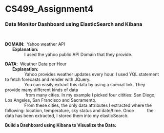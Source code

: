 # CS499_Assignment4

<h3>Data Monitor Dashboard using ElasticSearch and Kibana</h3><br>

<b>DOMAIN</b>: &nbsp;Yahoo weather API<br>
&nbsp;&nbsp;&nbsp;&nbsp;&nbsp;&nbsp;<b>Explanation:</b><br>
&nbsp;&nbsp;&nbsp;&nbsp;&nbsp;&nbsp;&nbsp;&nbsp;&nbsp;&nbsp;&nbsp;&nbsp;&nbsp;&nbsp;&nbsp;&nbsp;I used the yahoo public API Domain that they provide.<br>

<b>DATA</b>: &nbsp;Weather Data per Hour<br>
&nbsp;&nbsp;&nbsp;&nbsp;&nbsp;&nbsp;<b>Explanation:</b><br>
&nbsp;&nbsp;&nbsp;&nbsp;&nbsp;&nbsp;&nbsp;&nbsp;&nbsp;&nbsp;&nbsp;&nbsp;&nbsp;&nbsp;&nbsp;&nbsp;Yahoo provides weather updates every hour. I used YQL statement to fetch forecasts and render with JQuery.<br>
&nbsp;&nbsp;&nbsp;&nbsp;&nbsp;&nbsp;&nbsp;&nbsp;&nbsp;&nbsp;&nbsp;&nbsp;&nbsp;&nbsp;&nbsp;&nbsp;You can easily extract this data by using a special link. They provide many different kinds of data <br>
&nbsp;&nbsp;&nbsp;&nbsp;&nbsp;&nbsp;&nbsp;&nbsp;&nbsp;&nbsp;&nbsp;&nbsp;&nbsp;&nbsp;&nbsp;&nbsp;
from many cities. In my example I picked four citities: San Diego, Los Angeles, San Francisco and Sacramento. <br>
&nbsp;&nbsp;&nbsp;&nbsp;&nbsp;&nbsp;&nbsp;&nbsp;&nbsp;&nbsp;&nbsp;&nbsp;&nbsp;&nbsp;&nbsp;&nbsp;From these cities, the only data attributes I extracted where the following: location, temperature, sky status and date/time. Once &nbsp;&nbsp;&nbsp;&nbsp;&nbsp;&nbsp;&nbsp;&nbsp;&nbsp;&nbsp;the data has been extracted, I stored them into my elasticSearch.<br>

<b>Build a Dashboard using Kibana to Visualize the Data:</b><br>



